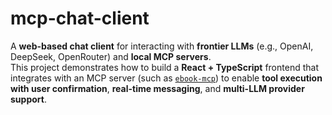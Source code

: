 # mcp-chat-client
A **web-based chat client** for interacting with **frontier LLMs** (e.g., OpenAI, DeepSeek, OpenRouter) and **local MCP servers**.  
This project demonstrates how to build a **React + TypeScript** frontend that integrates with an MCP server (such as [`ebook-mcp`](https://github.com/yourusername/ebook-mcp)) to enable **tool execution with user confirmation**, **real-time messaging**, and **multi-LLM provider support**.
